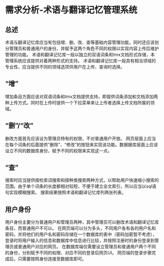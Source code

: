 # 需求分析-术语与翻译记忆管理系统
## 总述
  术语与翻译记忆库应当有包括增、删、改、查等基础内容管理功能，同时还应该划分管理员和普通用户的身份，并赋予这两个角色不同的权限以实现内容上传后维护管理的功能。
  术语和翻译记忆库一般以独立的双语词条和tmx文档形式存储，本管理系统应该提供对着两种形式的支持。
  术语和翻译记忆库一般具有相当领域的专业性，应当提供不同的领域选项供用户在上传、查询时选择。
## “增”
  增加条目方面应该对双语词条和tmx文档提供支持，即提供词条添加和文档添加两种上传方式。同时在上传时提供一个下拉菜单来让上传者选择上传文档所属的领域。
## “删”/“改”
  删改方面首先应该设为管理员特有的权限，不对普通用户开放。
  网页层面上应当在每个词条的后面提供“删除”、“修改”的按钮来实现该功能。数据据库层面上应该设立不同的数据库身份，赋予不同的权限来实现这一点。
## “查”
  搜索时应当提供按检索词搜索和按种类搜索两种方式，以帮助用户快速缩小搜索的范围。由于单个词条的长度都相对较短，不便于建立全文索引，所以应当以sql语句实现模糊搜索。
  搜索结果按照术语和翻译记忆库列两张列表。
## 用户身份
  用户身份主要分为普通用户和管理员两种，其中管理员可以删改术语和翻译记忆库条目，而普通用户不可以。
  在网页端可以分为多头，不同用户各有各的用户名和密码，并将他们的用户名和密码存储在一个数据库的表中（密码加密暂不考虑），登录时将用户输入的信息和数据库中信息进行比较，并按照注册时的身份登录到管理员或普通用户对应的网页。
  在数据库端仅需要设立管理员和普通用户两个不同的身份，分别赋予不同的权限、对应不同的登录后网页UI。
  网页端的登录步骤完成后，只需要按照身份连接至数据库即可。
